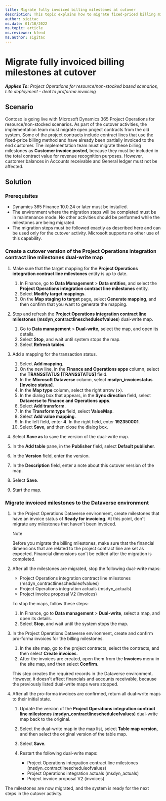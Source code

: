 ```yaml
---
title: Migrate fully invoiced billing milestones at cutover
description: This topic explains how to migrate fixed-priced billing milestones that have been invoiced to the customer for open project contracts before the go-live date.
author: sigitac
ms.date: 01/10/2022
ms.topic: article
ms.reviewer: kfend 
ms.author: sigitac
---
```


# Migrate fully invoiced billing milestones at cutover

_**Applies To:** Project Operations for resource/non-stocked based scenarios, Lite deployment - deal to proforma invoicing_

## Scenario

Contoso is going live with Microsoft Dynamics 365 Project Operations for resource/non-stocked scenarios. As part of the cutover activities, the implementation team must migrate open project contracts from the old system. Some of the project contracts include contract lines that use the fixed-price billing method and have already been partially invoiced to the end customer. The implementation team must migrate these billing milestones as **Customer invoice posted**, because they must be included in the total contract value for revenue recognition purposes. However, customer balances in Accounts receivable and General ledger must not be affected.

## Solution

### Prerequisites

- Dynamics 365 Finance 10.0.24 or later must be installed.
- The environment where the migration steps will be completed must be in maintenance mode. No other activities should be performed while the milestones are being migrated.
- The migration steps must be followed exactly as described here and can be used only for the cutover activity. Microsoft supports no other use of this capability.

### Create a cutover version of the Project Operations integration contract line milestones dual-write map 

1. Make sure that the target mapping for the **Project Operations integration contract line milestones** entity is up to date. 

    1. In Finance, go to **Data Management** \> **Data entities**, and select the **Project Operations integration contract line milestones** entity. 
    2. Select **Modify target mappings**. 
    3. On the **Map staging to target** page, select **Generate mapping**, and then confirm that you want to generate the mapping.

2. Stop and refresh the **Project Operations integration contract line milestones** (**msdyn\_contractlinescheduleofvalues**) dual-write map. 

    1. Go to **Data management** \> **Dual-write**, select the map, and open its details. 
    2. Select **Stop**, and wait until system stops the map. 
    3. Select **Refresh tables**.

3. Add a mapping for the transaction status.

    1. Select **Add mapping**.
    2. On the new line, in the **Finance and Operations apps** column, select the **TRANSSTATUS \[TRANSSTATUS\]** field.
    3. In the **Microsoft Dataverse** column, select **msdyn\_invoicestatus \[Invoice status\]**.
    4. In the **Map type** column, select the right arrow (**\>**).
    5. In the dialog box that appears, in the **Sync direction** field, select **Dataverse to Finance and Operations apps**.
    6. Select **Add transform**.
    7. In the **Transform type** field, select **ValueMap**.
    8. Select **Add value mapping**.
    9. In the left field, enter **4**. In the right field, enter **192350001**. 
    10. Select **Save**, and then close the dialog box.

4. Select **Save as** to save the version of the dual-write map. 
5. In the **Add table** pane, in the **Publisher** field, select **Default publisher**.
6. In the **Version** field, enter the version.
7. In the **Description** field, enter a note about this cutover version of the map. 
8. Select **Save**.
9. Start the map.

### Migrate invoiced milestones to the Dataverse environment

1. In the Project Operations Dataverse environment, create milestones that have an invoice status of **Ready for invoicing**. At this point, don't migrate any milestones that haven't been invoiced.

    > [!NOTE]
    > Before you migrate the billing milestones, make sure that the financial dimensions that are related to the project contract line are set as expected. Financial dimensions can't be edited after the migration is completed.

2. After all the milestones are migrated, stop the following dual-write maps:

    - Project Operations integration contract line milestones (msdyn\_contractlinescheduleofvalues)
    - Project Operations integration actuals (msdyn\_actuals)
    - Project invoice proposal V2 (invoices)

    To stop the maps, follow these steps:

    1. In Finance, go to **Data management** \> **Dual-write**, select a map, and open its details.
    2. Select **Stop**, and wait until the system stops the map.

3. In the Project Operations Dataverse environment, create and confirm pro-forma invoices for the billing milestones. 

    1. In the site map, go to the project contracts, select the contracts, and then select **Create invoices**.
    2. After the invoices are created, open them from the **Invoices** menu in the site map, and then select **Confirm**.

    This step creates the required records in the Dataverse environment. However, it doesn't affect financials and accounts receivable, because the previously listed dual-write maps were stopped.

4. After all the pro-forma invoices are confirmed, return all dual-write maps to their initial state.

    1. Update the version of the **Project Operations integration contract line milestones** (**msdyn\_contractlinescheduleofvalues**) dual-write map back to the original. 
    2. Select the dual-write map in the map list, select **Table map version**, and then select the original version of the table map.
    3. Select **Save**.
    4. Restart the following dual-write maps:

        - Project Operations integration contract line milestones (msdyn\_contractlinescheduleofvalues)
        - Project Operations integration actuals (msdyn\_actuals)
        - Project invoice proposal V2 (invoices)

The milestones are now migrated, and the system is ready for the next steps in the cutover activity.
